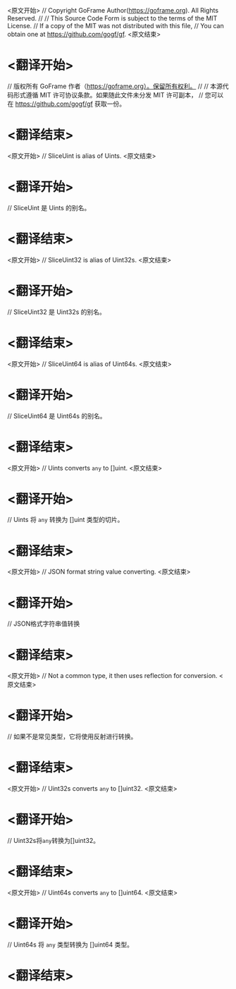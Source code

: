 
<原文开始>
// Copyright GoFrame Author(https://goframe.org). All Rights Reserved.
//
// This Source Code Form is subject to the terms of the MIT License.
// If a copy of the MIT was not distributed with this file,
// You can obtain one at https://github.com/gogf/gf.
<原文结束>

# <翻译开始>
// 版权所有 GoFrame 作者（https://goframe.org）。保留所有权利。
//
// 本源代码形式遵循 MIT 许可协议条款。如果随此文件未分发 MIT 许可副本，
// 您可以在 https://github.com/gogf/gf 获取一份。
# <翻译结束>


<原文开始>
// SliceUint is alias of Uints.
<原文结束>

# <翻译开始>
// SliceUint 是 Uints 的别名。
# <翻译结束>


<原文开始>
// SliceUint32 is alias of Uint32s.
<原文结束>

# <翻译开始>
// SliceUint32 是 Uint32s 的别名。
# <翻译结束>


<原文开始>
// SliceUint64 is alias of Uint64s.
<原文结束>

# <翻译开始>
// SliceUint64 是 Uint64s 的别名。
# <翻译结束>


<原文开始>
// Uints converts `any` to []uint.
<原文结束>

# <翻译开始>
// Uints 将 `any` 转换为 []uint 类型的切片。
# <翻译结束>


<原文开始>
// JSON format string value converting.
<原文结束>

# <翻译开始>
// JSON格式字符串值转换
# <翻译结束>


<原文开始>
// Not a common type, it then uses reflection for conversion.
<原文结束>

# <翻译开始>
// 如果不是常见类型，它将使用反射进行转换。
# <翻译结束>


<原文开始>
// Uint32s converts `any` to []uint32.
<原文结束>

# <翻译开始>
// Uint32s将`any`转换为[]uint32。
# <翻译结束>


<原文开始>
// Uint64s converts `any` to []uint64.
<原文结束>

# <翻译开始>
// Uint64s 将 `any` 类型转换为 []uint64 类型。
# <翻译结束>






